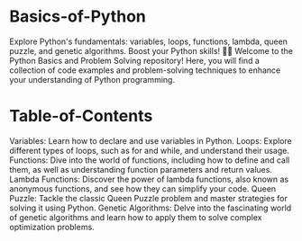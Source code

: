 # Basics-of-Python
Explore Python's fundamentals: variables, loops, functions, lambda, queen puzzle, and genetic algorithms. Boost your Python skills! 🐍💡
Welcome to the Python Basics and Problem Solving repository! Here, you will find a collection of code examples and problem-solving techniques to enhance your understanding of Python programming.

# Table-of-Contents
Variables: Learn how to declare and use variables in Python.
Loops: Explore different types of loops, such as for and while, and understand their usage.
Functions: Dive into the world of functions, including how to define and call them, as well as understanding function parameters and return values.
Lambda Functions: Discover the power of lambda functions, also known as anonymous functions, and see how they can simplify your code.
Queen Puzzle: Tackle the classic Queen Puzzle problem and master strategies for solving it using Python.
Genetic Algorithms: Delve into the fascinating world of genetic algorithms and learn how to apply them to solve complex optimization problems.
